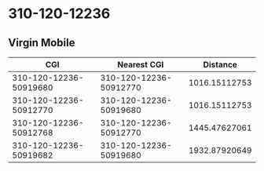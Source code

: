 # 310-120-12236
## Virgin Mobile


| CGI | Nearest CGI | Distance |
|-----|-------------|----------|
| 310-120-12236-50919680 | 310-120-12236-50912770 | 1016.15112753 |
| 310-120-12236-50912770 | 310-120-12236-50919680 | 1016.15112753 |
| 310-120-12236-50912768 | 310-120-12236-50912770 | 1445.47627061 |
| 310-120-12236-50919682 | 310-120-12236-50919680 | 1932.87920649 |
